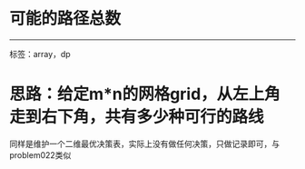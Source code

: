 # 可能的路径总数
---
标签：array，dp  
# 思路：给定m*n的网格grid，从左上角走到右下角，共有多少种可行的路线  
  同样是维护一个二维最优决策表，实际上没有做任何决策，只做记录即可，与problem022类似
